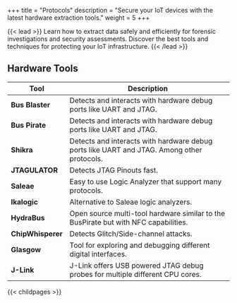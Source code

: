 +++
title = "Protocols"
description = "Secure your IoT devices with the latest hardware extraction tools."
weight = 5
+++


{{< lead >}}
Learn how to extract data safely and efficiently for forensic investigations and security assessments. Discover the best tools and techniques for protecting your IoT infrastructure.
{{< /lead >}}



## Hardware Tools


| **Tool** | **Description** |
|----------|-----------------|
| **Bus Blaster**     |  Detects and interacts with hardware debug ports like UART and JTAG.               |
| **Bus Pirate**     |  Detects and interacts with hardware debug ports like UART and JTAG.               |
| **Shikra**     | Detects and interacts with hardware debug ports like UART and JTAG. Among other protocols.                |
| **JTAGULATOR**     | Detects JTAG Pinouts fast.                |
| **Saleae**     |  Easy to use Logic Analyzer that support many protocols.               |
| **Ikalogic**     |  Alternative to Saleae logic analyzers.               |
| **HydraBus**     |  Open source multi-tool hardware similar to the BusPirate but with NFC capabilities.               |
| **ChipWhisperer**     | Detects Glitch/Side-channel attacks.                |
| **Glasgow**     | Tool for exploring and debugging different digital interfaces.                |
| **J-Link**     |  J-Link offers USB powered JTAG debug probes for multiple different CPU cores.               |


{{< childpages >}}